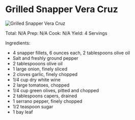 # **Grilled Snapper Vera Cruz**

![Grilled Snapper Vera Cruz](https://food.fnr.sndimg.com/content/dam/images/food/fullset/2012/8/13/1/HG1A22_Grilled-Snapper-Vera-Cruz-1_s4x3.jpg.rend.hgtvcom.826.620.suffix/1382541792929.jpeg)

Total: N/A
Prep: N/A
Cook: N/A
Yield: 4 Servings

Ingredients:
- 4 snapper fillets, 6 ounces each, 2 tablespoons olive oil
- Salt and freshly ground pepper
- 2 tablespooons olive oil
- 1 large onion, finely sliced
- 2 cloves garlic, finely chopped
- 1/4 cup dry white wine
- 2 large tomatoes, chopped
- 1/4 cup green olives, pitted and chopped
- 2 tablespoons capers, drained
- 1 serrano pepper, finely chopped
- 1/2 teaspoon sugar
- 1 bay leaf
